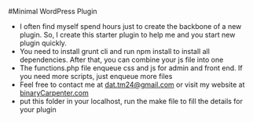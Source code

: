 #Minimal WordPress Plugin
- I often find myself spend hours just to create the backbone of a new plugin. So, I create this starter plugin to help me and you start new plugin quickly.
- You need to install grunt cli and run npm install to install all dependencies. After that, you can combine your js file into one
- The functions.php file enqueue css and js for admin and front end. If you need more scripts, just enqueue more files
- Feel free to contact me at dat.tm24@gmail.com or visit my website at [binaryCarpenter.com](https://binarycarpenter.com) 
- put this folder in your localhost, run the make file to fill the details for your plugin
